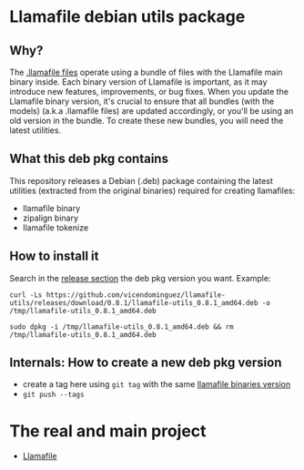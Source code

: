 # Llamafile debian utils package

## Why?

The [.llamafile files](https://github.com/Mozilla-Ocho/llamafile) operate using a bundle of files with the Llamafile main binary inside. Each binary version of Llamafile is important, as it may introduce new features, improvements, or bug fixes. When you update the Llamafile binary version, it's crucial to ensure that all bundles (with the models) (a.k.a .llamafile files) are updated accordingly, or you'll be using an old version in the bundle. To create these new bundles, you will need the latest utilities.

## What this deb pkg contains

This repository releases a Debian (.deb) package containing the latest utilities (extracted from the original binaries) required for creating llamafiles:

 * llamafile binary
 * zipalign binary
 * llamafile tokenize

## How to install it 

Search in the [release section](https://github.com/vicendominguez/llamafile-utils/releases) the deb pkg version you want. Example:

```
curl -Ls https://github.com/vicendominguez/llamafile-utils/releases/download/0.8.1/llamafile-utils_0.8.1_amd64.deb -o /tmp/llamafile-utils_0.8.1_amd64.deb 

sudo dpkg -i /tmp/llamafile-utils_0.8.1_amd64.deb && rm /tmp/llamafile-utils_0.8.1_amd64.deb
```

## Internals: How to create a new deb pkg version

 - create a tag here using `git tag` with the same [llamafile binaries version](https://github.com/Mozilla-Ocho/llamafile/releases)
 - `git push --tags` 

# The real and main project

 * [Llamafile](https://github.com/Mozilla-Ocho/llamafile)

